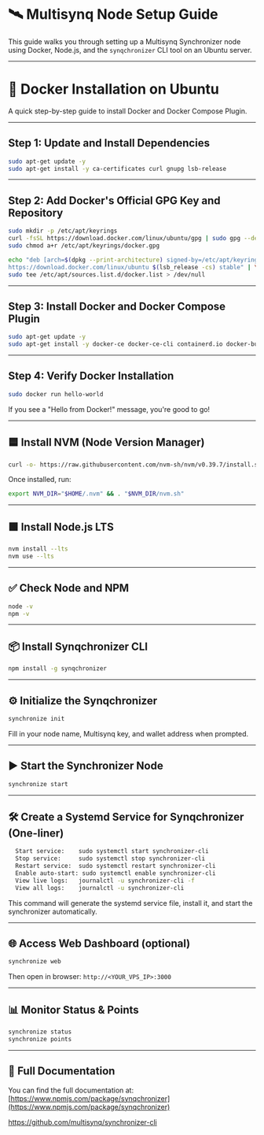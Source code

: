 # 🛰️ Multisynq Node Setup Guide

This guide walks you through setting up a Multisynq Synchronizer node using Docker, Node.js, and the `synqchronizer` CLI tool on an Ubuntu server.

---

# 🐳 Docker Installation on Ubuntu

A quick step-by-step guide to install Docker and Docker Compose Plugin.

---

## Step 1: Update and Install Dependencies

```bash
sudo apt-get update -y
sudo apt-get install -y ca-certificates curl gnupg lsb-release
```

---

## Step 2: Add Docker's Official GPG Key and Repository

```bash
sudo mkdir -p /etc/apt/keyrings
curl -fsSL https://download.docker.com/linux/ubuntu/gpg | sudo gpg --dearmor -o /etc/apt/keyrings/docker.gpg
sudo chmod a+r /etc/apt/keyrings/docker.gpg

echo "deb [arch=$(dpkg --print-architecture) signed-by=/etc/apt/keyrings/docker.gpg] \
https://download.docker.com/linux/ubuntu $(lsb_release -cs) stable" | \
sudo tee /etc/apt/sources.list.d/docker.list > /dev/null
```

---

## Step 3: Install Docker and Docker Compose Plugin

```bash
sudo apt-get update -y
sudo apt-get install -y docker-ce docker-ce-cli containerd.io docker-buildx-plugin docker-compose-plugin
```

---

## Step 4: Verify Docker Installation

```bash
sudo docker run hello-world
```

If you see a "Hello from Docker!" message, you're good to go!

---

## 🟦 Install NVM (Node Version Manager)

```bash
curl -o- https://raw.githubusercontent.com/nvm-sh/nvm/v0.39.7/install.sh | bash
```

Once installed, run:

```bash
export NVM_DIR="$HOME/.nvm" && . "$NVM_DIR/nvm.sh"
```

---

## 🟩 Install Node.js LTS

```bash
nvm install --lts
nvm use --lts
```

---

## ✅ Check Node and NPM

```bash
node -v
npm -v
```

---

## 📦 Install Synqchronizer CLI

```bash
npm install -g synqchronizer
```

---

## ⚙️ Initialize the Synqchronizer

```bash
synchronize init

```

Fill in your node name, Multisynq key, and wallet address when prompted.

---

## ▶️ Start the Synchronizer Node

```bash
synchronize start

```

---

## 🛠️ Create a Systemd Service for Synqchronizer (One-liner)

```bash
  Start service:    sudo systemctl start synchronizer-cli
  Stop service:     sudo systemctl stop synchronizer-cli
  Restart service:  sudo systemctl restart synchronizer-cli
  Enable auto-start: sudo systemctl enable synchronizer-cli
  View live logs:   journalctl -u synchronizer-cli -f
  View all logs:    journalctl -u synchronizer-cli

```

This command will generate the systemd service file, install it, and start the synchronizer automatically.

---

## 🌐 Access Web Dashboard (optional)

```bash
synchronize web
```

Then open in browser: `http://<YOUR_VPS_IP>:3000`

---

## 📊 Monitor Status & Points

```bash
synchronize status
synchronize points

```

---

## 📖 Full Documentation

You can find the full documentation at:  
[https://www.npmjs.com/package/synqchronizer](https://www.npmjs.com/package/synqchronizer)

https://github.com/multisynq/synchronizer-cli





